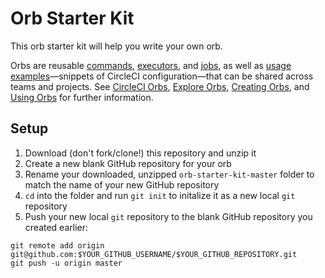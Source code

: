 # Orb Starter Kit

This orb starter kit will help you write your own orb.

Orbs are reusable [commands](https://circleci.com/docs/2.0/reusing-config/#authoring-reusable-commands), [executors](https://circleci.com/docs/2.0/reusing-config/#authoring-reusable-executors), and [jobs](https://circleci.com/docs/2.0/reusing-config/#jobs-defined-in-an-orb), as well as [usage examples](https://github.com/CircleCI-Public/config-preview-sdk/blob/v2.1/docs/usage-examples.md)—snippets of CircleCI configuration—that can be shared across teams and projects. See [CircleCI Orbs](https://circleci.com/orbs), [Explore Orbs](https://circleci.com/orbs/registry), [Creating Orbs](https://circleci.com/docs/2.0/creating-orbs), and [Using Orbs](https://circleci.com/docs/2.0/using-orbs) for further information.

## Setup
1. Download (don't fork/clone!) this repository and unzip it
2. Create a new blank GitHub repository for your orb
3. Rename your downloaded, unzipped `orb-starter-kit-master` folder to match the name of your new GitHub repository
4. `cd` into the folder and run `git init` to initalize it as a new local `git` repository
5. Push your new local `git` repository to the blank GitHub repository you created earlier:

```
git remote add origin git@github.com:$YOUR_GITHUB_USERNAME/$YOUR_GITHUB_REPOSITORY.git
git push -u origin master
```
